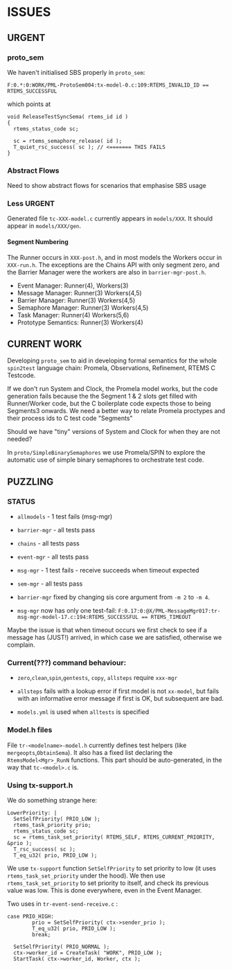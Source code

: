 # ISSUES

## URGENT

### proto_sem

We haven't initialised SBS properly in `proto_sem`:

```
F:0.*:0:WORK/PML-ProtoSem004:tx-model-0.c:109:RTEMS_INVALID_ID == RTEMS_SUCCESSFUL
```

which points at

```
void ReleaseTestSyncSema( rtems_id id )
{
  rtems_status_code sc;

  sc = rtems_semaphore_release( id );
  T_quiet_rsc_success( sc ); // <======= THIS FAILS
}

```

### Abstract Flows 

Need to show abstract flows for scenarios that emphasise SBS usage

### Less URGENT

Generated file `tc-XXX-model.c` currently appears in `models/XXX`.
It should appear in `models/XXX/gen`.



#### Segment Numbering

The Runner occurs in `XXX-post.h`,
and in most models the Workers occur in `XXX-run.h`.
The exceptions are the Chains API with only segment zero,
and the Barrier Manager 
were the workers are also in `barrier-mgr-post.h`.

- Event Manager: Runner(4), Workers(3)
- Message Manager: Runner(3) Workers(4,5)
- Barrier Manager: Runner(3) Workers(4,5)
- Semaphore Manager: Runner(3) Workers(4,5)
- Task Manager: Runner(4) Workers(5,6)
- Prototype Semantics: Runner(3) Workers(4)

## CURRENT WORK

Developing `proto_sem` to aid in developing formal semantics for the whole `spin2test` language chain: Promela, Observations, Refinement, RTEMS C Testcode.

If we don't run System and Clock, the Promela model works,
but the code generation fails because the the Segment 1  & 2 slots get filled with Runner/Worker code, but the C boilerplate code expects those to being Segments3 onwards.
We need a better way to relate Promela proctypes and their process ids to C test code "Segments"

Should we have "tiny" versions of System and Clock for when they are not needed?


In `proto/SimpleBinarySemaphores` we use Promela/SPIN to explore the automatic use of simple binary semaphores to orchestrate test code.

## PUZZLING

### STATUS

 * `allmodels` - 1 test fails (msg-mgr)
 * `barrier-mgr` - all tests pass  
 * `chains` - all tests pass 
 * `event-mgr` - all tests pass
 * `msg-mgr` - 1 test fails  - receive succeeds when timeout expected
 * `sem-mgr` - all tests pass

 * `barrier-mgr` fixed by changing sis core argument from `-m 2` to `-m 4`.
 * `msg-mgr` now has only one test-fail: 
    `F:0.17:0:@X/PML-MessageMgr017:tr-msg-mgr-model-17.c:194:RTEMS_SUCCESSFUL == RTEMS_TIMEOUT`

Maybe the issue is that when timeout occurs we first check to see if a message
has (JUST!) arrived, in which case we are satisfied, otherwise we complain.
 

### Current(???) command behaviour:
 
 * `zero`,`clean`,`spin`,`gentests`, `copy`, `allsteps` require `xxx-mgr`

 * `allsteps` fails with a lookup error if first model is not `xx-model`,
    but fails with an informative error message if first is OK, 
    but subsequent are bad.

 * `models.yml` is used when `alltests` is specified
 

### Model.h files

File `tr-<modelname>-model.h` currently defines test helpers 
(like `mergeopts`,`ObtainSema`).
It also has a fixed list declaring the `RtemsModel<Mgr>_RunN` functions.
This part should be auto-generated, in the way that `tc-<model>.c` is.

### Using tx-support.h

We do something strange here:

```
LowerPriority: |
  SetSelfPriority( PRIO_LOW );
  rtems_task_priority prio;
  rtems_status_code sc;
  sc = rtems_task_set_priority( RTEMS_SELF, RTEMS_CURRENT_PRIORITY, &prio );
  T_rsc_success( sc );
  T_eq_u32( prio, PRIO_LOW );
```

We use `tx-support` function `SetSelfPriority` to set priority to low
(it uses `rtems_task_set_priority` under the hood).
We then use `rtems_task_set_priority` to set priority to itself,
and check its previous value was low.
This is done everywhere, even in the Event Manager.

Two uses in `tr-event-send-receive.c` :

```
case PRIO_HIGH:
        prio = SetSelfPriority( ctx->sender_prio );
        T_eq_u32( prio, PRIO_LOW );
        break;

  SetSelfPriority( PRIO_NORMAL );
  ctx->worker_id = CreateTask( "WORK", PRIO_LOW );
  StartTask( ctx->worker_id, Worker, ctx );        
```

